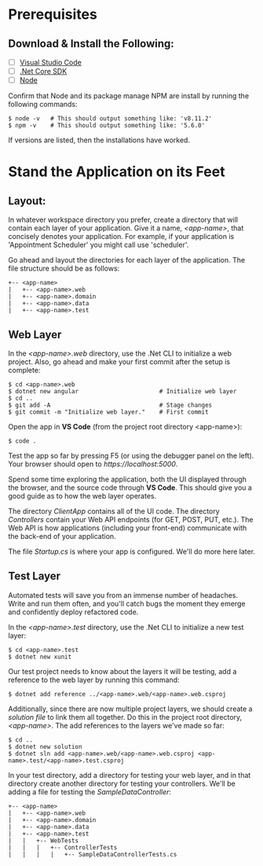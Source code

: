 # Prerequisites
## Download & Install the Following:
- [ ] [Visual Studio Code][vscode]
- [ ] [.Net Core SDK][dotnetcore]
- [ ] [Node][node]

Confirm that Node and its package manage NPM are install by running the following commands:
```shell
$ node -v   # This should output something like: 'v8.11.2'
$ npm -v    # This should output something like: '5.6.0'
```
If versions are listed, then the installations have worked.

# Stand the Application on its Feet
## Layout:
In whatever workspace directory you prefer,  create a directory that will contain each layer of your application. Give it a name, *\<app-name\>*, that concisely denotes your application. For example, if your application is 'Appointment Scheduler' you might call use 'scheduler'. 

Go ahead and layout the directories for each layer of the application. The file structure should be as follows:

```
+-- <app-name>
|   +-- <app-name>.web
|   +-- <app-name>.domain
|   +-- <app-name>.data
|   +-- <app-name>.test
```

## Web Layer
In the *\<app-name\>.web* directory, use the .Net CLI to initialize a web project. Also, go ahead and make your first commit after the setup is complete:
```shell
$ cd <app-name>.web
$ dotnet new angular                       # Initialize web layer
$ cd ..
$ git add -A                               # Stage changes
$ git commit -m "Initialize web layer."    # First commit
```

Open the app in **VS Code** (from the project root directory \<app-name\>):
```shell
$ code .
```

Test the app so far by pressing F5 (or using the debugger panel on the left). Your browser should open to *https://localhost:5000*. 

Spend some time exploring the application, both the UI displayed through the browser, and the source code through **VS Code**. This should give you a good guide as to how the web layer operates. 

The directory *ClientApp* contains all of the UI code. The directory *Controllers* contain your Web API endpoints (for GET, POST, PUT, etc.). The Web API is how applications (including your front-end) communicate with the back-end of your application.

The file *Startup.cs* is where your app is configured. We'll do more here later.

## Test Layer
Automated tests will save you from an immense number of headaches. Write and run them often, and you'll catch bugs the moment they emerge and confidently deploy refactored code.

In the *\<app-name\>.test* directory, use the .Net CLI to initialize a new test layer:
```shell
$ cd <app-name>.test
$ dotnet new xunit
```

Our test project needs to know about the layers it will be testing, add a reference to the web layer by running this command:
```shell
$ dotnet add reference ../<app-name>.web/<app-name>.web.csproj
```
Additionally, since there are now multiple project layers, we should create a *solution file* to link them all together. Do this in the project root directory, *\<app-name\>*. The add references to the layers we've made so far:
```shell
$ cd ..
$ dotnet new solution
$ dotnet sln add <app-name>.web/<app-name>.web.csproj <app-name>.test/<app-name>.test.csproj 
```

In your test directory, add a directory for testing your web layer, and in that directory create another directory for testing your controllers. We'll be adding a file for testing the *SampleDataController*:
```
+-- <app-name>
|   +-- <app-name>.web
|   +-- <app-name>.domain
|   +-- <app-name>.data
|   +-- <app-name>.test
|   |   +-- WebTests
|   |   |   +-- ControllerTests
|   |   |   |   +-- SampleDataControllerTests.cs
```















[vscode]: https://code.visualstudio.com/?wt.mc_id=adw-brand&gclid=CjwKCAjwi6TYBRAYEiwAOeH7GR-Akqgcd31hHVa6sKOtBb_pn_DJA3Kclgj3KNjswpFYaoy-SOjTWhoC55MQAvD_BwE
[dotnetcore]: https://www.microsoft.com/net/download/windows
[node]: https://nodejs.org/en/
[npm]: https://www.npmjs.com/get-npm